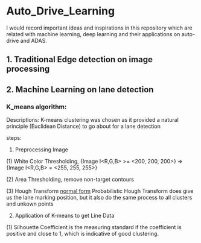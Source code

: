 # Auto_Drive_Learning
I would record important ideas and inspirations in this repository which are related with machine learning, deep learning and their applications on auto-drive and ADAS.

## 1. Traditional Edge detection on image processing 

## 2. Machine Learning on lane detection

### K_means algorithm:
Descriptions: K-means clustering was chosen as it provided a natural principle (Euclidean Distance) to go about for a lane detection

steps: 
1. Preprocessing Image

(1) White Color Thresholding, {Image I<R,G,B> >= <200, 200, 200>} => {Image I<R,G,B> = <255, 255, 255>}
          
(2) Area Thresholding, remove non-target contours
          
(3) Hough Transform [normal form](https://en.wikipedia.org/wiki/Hough_transform)
    Probabilistic Hough Transform does give us the lane marking position, but it also do the same process to all clusters and unkown points
          
2. Application of K-means to get Line Data
       
(1) Silhouette Coefficient is the measuring standard
    if the coefficient is positive and close to 1, which is indicative of good clustering.
